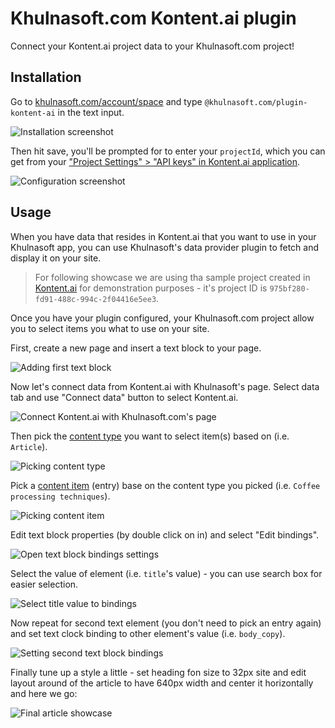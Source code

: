 # Khulnasoft.com Kontent.ai plugin

Connect your Kontent.ai project data to your Khulnasoft.com project!

## Installation

Go to [khulnasoft.com/account/space](https://khulnasoft.com/account/space) and type `@khulnasoft.com/plugin-kontent-ai` in the text input.

![Installation screenshot](https://cdn.khulnasoft.com/api/v1/image/assets%2Fe85723a1cdde410591c232f4b375ef9b%2F9521aee97c2c40fa95750c2841e57f37)

Then hit save, you'll be prompted for to enter your `projectId`, which you can get from your ["Project Settings" > "API keys" in Kontent.ai application](https://kontent.ai/learn/tutorials/develop-apps/get-content/get-content-items/#a-1-find-your-project-id).

![Configuration screenshot](https://cdn.khulnasoft.com/api/v1/image/assets%2Fe85723a1cdde410591c232f4b375ef9b%2F2ce86dc1cd334f0980403cc5a57aa385)

## Usage

When you have data that resides in Kontent.ai that you want to use in your Khulnasoft app, you can use Khulnasoft's data provider plugin to fetch and display it on your site.

> For following showcase we are using tha sample project created in [Kontent.ai](https://kontent.ai/) for demonstration purposes - it's project ID is `975bf280-fd91-488c-994c-2f04416e5ee3`.

Once you have your plugin configured, your Khulnasoft.com project allow you to select items you what to use on your site.

First, create a new page and insert a text block to your page.

![Adding first text block](https://cdn.khulnasoft.com/api/v1/image/assets%2Fe85723a1cdde410591c232f4b375ef9b%2F449d4c0c99d2482bb824ea10d1cd87df)

Now let's connect data from Kontent.ai with Khulnasoft's page. Select data tab and use "Connect data" button to select Kontent.ai.

![Connect Kontent.ai with Khulnasoft.com's page](https://cdn.khulnasoft.com/api/v1/image/assets%2F0b9554e4c74747a08f247f55227230e0%2Fb6e1c8592d9a435c9ec936b5fb54db71)

Then pick the [content type](https://kontent.ai/learn/tutorials/references/terminology/#a-content-type) you want to select item(s) based on (i.e. `Article`).

![Picking content type](https://cdn.khulnasoft.com/api/v1/image/assets%2Fe85723a1cdde410591c232f4b375ef9b%2Ffcac7f18a9544a41b1f92b24ad760d07)

Pick a [content item](https://kontent.ai/learn/tutorials/references/terminology/#a-content-item) (entry) base on the content type you picked (i.e. `Coffee processing techniques`).

![Picking content item](https://cdn.khulnasoft.com/api/v1/image/assets%2Fe85723a1cdde410591c232f4b375ef9b%2Fe167b0d2ca7b4892afa2c55f6a4a53ec)

Edit text block properties (by double click on in) and select "Edit bindings".

![Open text block bindings settings](https://cdn.khulnasoft.com/api/v1/image/assets%2Fe85723a1cdde410591c232f4b375ef9b%2F168b8937434a4b8099204c0fb1f150f3)

Select the value of element (i.e. `title`'s value) - you can use search box for easier selection.

![Select title value to bindings](https://cdn.khulnasoft.com/api/v1/image/assets%2Fe85723a1cdde410591c232f4b375ef9b%2Feeb2c7fa678c422d8f3e83245b595366)

Now repeat for second text element (you don't need to pick an entry again) and set text clock binding to other element's value (i.e. `body_copy`).

![Setting second text block bindings](https://cdn.khulnasoft.com/api/v1/image/assets%2F0b9554e4c74747a08f247f55227230e0%2F0f18dfebebcf4ba99700eb5c3e83796d)

Finally tune up a style a little - set heading fon size to 32px site and edit layout around of the article to have 640px width and center it horizontally and here we go:

![Final article showcase](https://cdn.khulnasoft.com/api/v1/image/assets%2F0b9554e4c74747a08f247f55227230e0%2F2198adfdaf814cf3a85494477a0af1fb)
